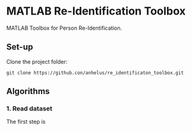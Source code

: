 # MATLAB Re-Identification Toolbox
MATLAB Toolbox for Person Re-Identification.

## Set-up
Clone the project folder:

    git clone https://github.con/anhelus/re_identificaton_toolbox.git

## Algorithms

### 1. Read dataset
The first step is 